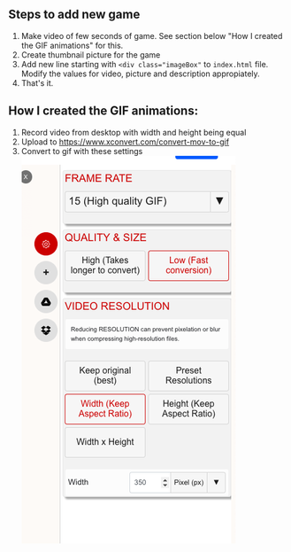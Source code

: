 Steps to add new game
---
1) Make video of few seconds of game. See section below "How I created the GIF animations" for this.
2) Create thumbnail picture for the game
3) Add new line starting with `<div class="imageBox"` to `index.html` file. Modify the values for video, picture and description appropiately.
4) That's it. 

How I created the GIF animations:
-----

1) Record video from desktop with width and height being equal
2) Upload to https://www.xconvert.com/convert-mov-to-gif
3) Convert to gif with these settings
![img.png](img.png)
